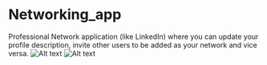 # Networking_app
Professional Network application (like LinkedIn) where you can update your profile description, invite other users to be added as your network and vice versa.
![Alt text](http://i1271.photobucket.com/albums/jj622/frederickchoe/1_zpsrtvkkprx.jpg "Login")
![Alt text](http://i1271.photobucket.com/albums/jj622/frederickchoe/2_zpsmbisxlx4.jpg "Network Dashboard")
